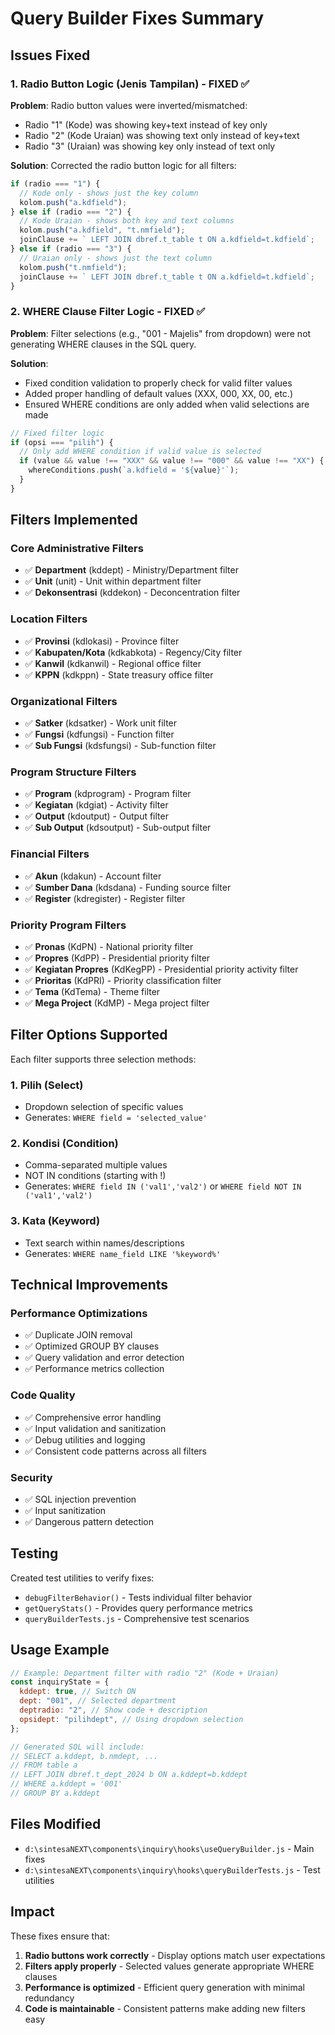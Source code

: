 # Query Builder Fixes Summary

## Issues Fixed

### 1. Radio Button Logic (Jenis Tampilan) - FIXED ✅

**Problem**: Radio button values were inverted/mismatched:

- Radio "1" (Kode) was showing key+text instead of key only
- Radio "2" (Kode Uraian) was showing text only instead of key+text
- Radio "3" (Uraian) was showing key only instead of text only

**Solution**: Corrected the radio button logic for all filters:

```javascript
if (radio === "1") {
  // Kode only - shows just the key column
  kolom.push("a.kdfield");
} else if (radio === "2") {
  // Kode Uraian - shows both key and text columns
  kolom.push("a.kdfield", "t.nmfield");
  joinClause += ` LEFT JOIN dbref.t_table t ON a.kdfield=t.kdfield`;
} else if (radio === "3") {
  // Uraian only - shows just the text column
  kolom.push("t.nmfield");
  joinClause += ` LEFT JOIN dbref.t_table t ON a.kdfield=t.kdfield`;
}
```

### 2. WHERE Clause Filter Logic - FIXED ✅

**Problem**: Filter selections (e.g., "001 - Majelis" from dropdown) were not generating WHERE clauses in the SQL query.

**Solution**:

- Fixed condition validation to properly check for valid filter values
- Added proper handling of default values (XXX, 000, XX, 00, etc.)
- Ensured WHERE conditions are only added when valid selections are made

```javascript
// Fixed filter logic
if (opsi === "pilih") {
  // Only add WHERE condition if valid value is selected
  if (value && value !== "XXX" && value !== "000" && value !== "XX") {
    whereConditions.push(`a.kdfield = '${value}'`);
  }
}
```

## Filters Implemented

### Core Administrative Filters

- ✅ **Department** (kddept) - Ministry/Department filter
- ✅ **Unit** (unit) - Unit within department filter
- ✅ **Dekonsentrasi** (kddekon) - Deconcentration filter

### Location Filters

- ✅ **Provinsi** (kdlokasi) - Province filter
- ✅ **Kabupaten/Kota** (kdkabkota) - Regency/City filter
- ✅ **Kanwil** (kdkanwil) - Regional office filter
- ✅ **KPPN** (kdkppn) - State treasury office filter

### Organizational Filters

- ✅ **Satker** (kdsatker) - Work unit filter
- ✅ **Fungsi** (kdfungsi) - Function filter
- ✅ **Sub Fungsi** (kdsfungsi) - Sub-function filter

### Program Structure Filters

- ✅ **Program** (kdprogram) - Program filter
- ✅ **Kegiatan** (kdgiat) - Activity filter
- ✅ **Output** (kdoutput) - Output filter
- ✅ **Sub Output** (kdsoutput) - Sub-output filter

### Financial Filters

- ✅ **Akun** (kdakun) - Account filter
- ✅ **Sumber Dana** (kdsdana) - Funding source filter
- ✅ **Register** (kdregister) - Register filter

### Priority Program Filters

- ✅ **Pronas** (KdPN) - National priority filter
- ✅ **Propres** (KdPP) - Presidential priority filter
- ✅ **Kegiatan Propres** (KdKegPP) - Presidential priority activity filter
- ✅ **Prioritas** (KdPRI) - Priority classification filter
- ✅ **Tema** (KdTema) - Theme filter
- ✅ **Mega Project** (KdMP) - Mega project filter

## Filter Options Supported

Each filter supports three selection methods:

### 1. Pilih (Select)

- Dropdown selection of specific values
- Generates: `WHERE field = 'selected_value'`

### 2. Kondisi (Condition)

- Comma-separated multiple values
- NOT IN conditions (starting with !)
- Generates: `WHERE field IN ('val1','val2')` or `WHERE field NOT IN ('val1','val2')`

### 3. Kata (Keyword)

- Text search within names/descriptions
- Generates: `WHERE name_field LIKE '%keyword%'`

## Technical Improvements

### Performance Optimizations

- ✅ Duplicate JOIN removal
- ✅ Optimized GROUP BY clauses
- ✅ Query validation and error detection
- ✅ Performance metrics collection

### Code Quality

- ✅ Comprehensive error handling
- ✅ Input validation and sanitization
- ✅ Debug utilities and logging
- ✅ Consistent code patterns across all filters

### Security

- ✅ SQL injection prevention
- ✅ Input sanitization
- ✅ Dangerous pattern detection

## Testing

Created test utilities to verify fixes:

- `debugFilterBehavior()` - Tests individual filter behavior
- `getQueryStats()` - Provides query performance metrics
- `queryBuilderTests.js` - Comprehensive test scenarios

## Usage Example

```javascript
// Example: Department filter with radio "2" (Kode + Uraian)
const inquiryState = {
  kddept: true, // Switch ON
  dept: "001", // Selected department
  deptradio: "2", // Show code + description
  opsidept: "pilihdept", // Using dropdown selection
};

// Generated SQL will include:
// SELECT a.kddept, b.nmdept, ...
// FROM table a
// LEFT JOIN dbref.t_dept_2024 b ON a.kddept=b.kddept
// WHERE a.kddept = '001'
// GROUP BY a.kddept
```

## Files Modified

- `d:\sintesaNEXT\components\inquiry\hooks\useQueryBuilder.js` - Main fixes
- `d:\sintesaNEXT\components\inquiry\hooks\queryBuilderTests.js` - Test utilities

## Impact

These fixes ensure that:

1. **Radio buttons work correctly** - Display options match user expectations
2. **Filters apply properly** - Selected values generate appropriate WHERE clauses
3. **Performance is optimized** - Efficient query generation with minimal redundancy
4. **Code is maintainable** - Consistent patterns make adding new filters easy
